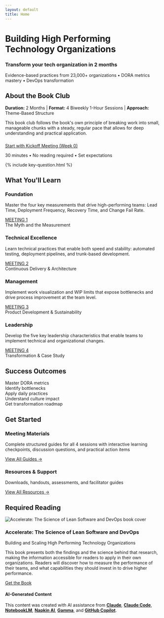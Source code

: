 ```yaml
---
layout: default
title: Home
---
```


<div class="hero-banner" markdown="0">
  <div class="hero-content">
    <h1 class="hero-headline" id="building-high-performing-tech-organizations">Building High Performing Technology Organizations</h1>
    <div class="site-title">
      <h3 id="accelerate-devex-book-club">Transform your tech organization in 2 months</h3>
    </div>
    <p class="hero-subtitle">Evidence-based practices from 23,000+ organizations • DORA metrics mastery • DevOps transformation</p>
  </div>
</div>

<div class="main-content">

<div class="quick-start section-card no-border">
<h2><i class="fas fa-info-circle" aria-hidden="true"></i> About the Book Club</h2>
<p><strong>Duration:</strong> 2 Months | <strong>Format:</strong> 4 Biweekly 1-Hour Sessions | <strong>Approach:</strong> Theme-Based Structure</p>
<p>This book club follows the book's own principle of breaking work into small, manageable chunks with a steady, regular pace that allows for deep understanding and practical application.</p>

<div class="welcome-cta" style="margin-top: 1.5rem;">
<a href="{{ '/meetings/meeting-0/' | relative_url }}" class="btn btn--secondary">Start with Kickoff Meeting (Week 0)</a>
<p class="welcome-cta-subtitle">30 minutes • No reading required • Set expectations</p>
</div>
</div>

{% include key-question.html %}

<div class="what-youll-learn-section section-card" markdown="0">
<h2><i class="fas fa-graduation-cap" aria-hidden="true"></i> What You'll Learn</h2>
<div class="learning-highlights">
<div class="card-grid">
<div class="highlight-card meeting-1 dark-theme">
  <div class="card-header">
    <div class="highlight-icon">
      <i class="fas fa-chart-line" role="img" aria-label="Chart line"></i>
    </div>
    <h3>Foundation</h3>
  </div>
  <p>Master the four key measurements that drive high-performing teams: Lead Time, Deployment Frequency, Recovery Time, and Change Fail Rate.</p>
  <div class="card-footer">
    <a href="{{ '/meetings/meeting-1/' | relative_url }}" class="btn btn--primary-action meeting-badge meeting-badge--1">
      <span>MEETING 1</span>
    </a>
    <div class="meeting-subtitle">The Myth and the Measurement</div>
  </div>
</div>

<div class="highlight-card meeting-2 dark-theme">
  <div class="card-header">
    <div class="highlight-icon">
      <i class="fas fa-rocket" role="img" aria-label="Rocket"></i>
    </div>
    <h3>Technical Excellence</h3>
  </div>
  <p>Learn technical practices that enable both speed and stability: automated testing, deployment pipelines, and trunk-based development.</p>
  <div class="card-footer">
    <a href="{{ '/meetings/meeting-2/' | relative_url }}" class="btn btn--primary-action meeting-badge meeting-badge--2">
      <span>MEETING 2</span>
    </a>
    <div class="meeting-subtitle">Continuous Delivery & Architecture</div>
  </div>
</div>

<div class="highlight-card meeting-3 dark-theme">
  <div class="card-header">
    <div class="highlight-icon">
      <i class="fas fa-columns" role="img" aria-label="Columns"></i>
    </div>
    <h3>Management</h3>
  </div>
  <p>Implement work visualization and WIP limits that expose bottlenecks and drive process improvement at the team level.</p>
  <div class="card-footer">
    <a href="{{ '/meetings/meeting-3/' | relative_url }}" class="btn btn--primary-action meeting-badge meeting-badge--3">
      <span>MEETING 3</span>
    </a>
    <div class="meeting-subtitle">Product Development & Sustainability</div>
  </div>
</div>

<div class="highlight-card meeting-4 dark-theme">
  <div class="card-header">
    <div class="highlight-icon">
      <i class="fas fa-users" role="img" aria-label="Users"></i>
    </div>
    <h3>Leadership</h3>
  </div>
  <p>Develop the five key leadership characteristics that enable teams to implement technical and organizational changes.</p>
  <div class="card-footer">
    <a href="{{ '/meetings/meeting-4/' | relative_url }}" class="btn btn--primary-action meeting-badge meeting-badge--4">
      <span>MEETING 4</span>
    </a>
    <div class="meeting-subtitle">Transformation & Case Study</div>
  </div>
</div>
</div>
</div>
</div>

<div class="success-metrics-compact section-card" markdown="0">
<h2><i class="fas fa-bullseye" aria-hidden="true"></i> Success Outcomes</h2>
<div class="resource-grid">
<div class="outcome-item" data-outcome="dora" onclick="showOutcomeDetail('dora')">
  <i class="fas fa-chart-line" role="img" aria-label="Chart line"></i> Master DORA metrics
  <div class="outcome-indicator"><i class="fas fa-chevron-down"></i></div>
</div>
<div class="outcome-item" data-outcome="bottlenecks" onclick="showOutcomeDetail('bottlenecks')">
  <i class="fas fa-search" role="img" aria-label="Search"></i> Identify bottlenecks
  <div class="outcome-indicator"><i class="fas fa-chevron-down"></i></div>
</div>
<div class="outcome-item" data-outcome="practices" onclick="showOutcomeDetail('practices')">
  <i class="fas fa-cogs" role="img" aria-label="Cogs"></i> Apply daily practices
  <div class="outcome-indicator"><i class="fas fa-chevron-down"></i></div>
</div>
<div class="outcome-item" data-outcome="culture" onclick="showOutcomeDetail('culture')">
  <i class="fas fa-users" role="img" aria-label="Users"></i> Understand culture impact
  <div class="outcome-indicator"><i class="fas fa-chevron-down"></i></div>
</div>
<div class="outcome-item" data-outcome="roadmap" onclick="showOutcomeDetail('roadmap')">
  <i class="fas fa-route" role="img" aria-label="Route"></i> Get transformation roadmap
  <div class="outcome-indicator"><i class="fas fa-chevron-down"></i></div>
</div>
</div>

<!-- Expandable Details Section -->
<div class="outcome-details" id="outcome-details" hidden>
  <div class="outcome-detail" id="detail-dora">
    <h3>Master DORA Metrics</h3>
    <p>Learn to measure and improve the four key metrics that distinguish high-performing teams: <strong>Lead Time</strong> (time from commit to production), <strong>Deployment Frequency</strong> (how often you deploy), <strong>Mean Time to Recovery</strong> (how quickly you recover from failures), and <strong>Change Fail Rate</strong> (percentage of deployments causing failures).</p>
    <ul>
      <li>Understand the research behind these metrics from 23,000+ organizations</li>
      <li>Learn practical measurement techniques and tools</li>
      <li>Discover how these metrics correlate with business performance</li>
    </ul>
  </div>

  <div class="outcome-detail" id="detail-bottlenecks">
    <h3>Identify Bottlenecks</h3>
    <p>Develop skills to systematically identify and eliminate constraints in your software delivery pipeline using <strong>Theory of Constraints</strong> and <strong>Value Stream Mapping</strong> techniques.</p>
    <ul>
      <li>Map your current software delivery value stream</li>
      <li>Identify the biggest constraints limiting throughput</li>
      <li>Apply Lean principles to eliminate waste and reduce cycle time</li>
    </ul>
  </div>

  <div class="outcome-detail" id="detail-practices">
    <h3>Apply Daily Practices</h3>
    <p>Implement the technical and cultural practices that enable both <strong>speed and stability</strong> in software delivery, debunking the myth that you must choose between them.</p>
    <ul>
      <li>Continuous integration and deployment practices</li>
      <li>Automated testing strategies and trunk-based development</li>
      <li>Architecture patterns that support rapid, safe changes</li>
    </ul>
  </div>

  <div class="outcome-detail" id="detail-culture">
    <h3>Understand Culture Impact</h3>
    <p>Learn how <strong>Westrum's organizational culture types</strong> (Pathological, Bureaucratic, Generative) directly impact software delivery performance and business outcomes.</p>
    <ul>
      <li>Assess your organization's current culture type</li>
      <li>Understand how culture affects information flow and decision-making</li>
      <li>Develop strategies to evolve toward a generative culture</li>
    </ul>
  </div>

  <div class="outcome-detail" id="detail-roadmap">
    <h3>Get Transformation Roadmap</h3>
    <p>Build a practical, evidence-based plan for transforming your organization using the <strong>24 capabilities framework</strong> and real-world case studies.</p>
    <ul>
      <li>Prioritize capabilities based on your current maturity and goals</li>
      <li>Learn from successful transformation stories (ING, Target, etc.)</li>
      <li>Develop leadership skills to drive sustainable change</li>
    </ul>
  </div>
</div>
</div>

<div class="get-started-section section-card" markdown="0">
<h2><i class="fas fa-rocket" aria-hidden="true"></i> Get Started</h2>
<div class="feature-grid">
<div class="get-started-card simple-mode primary">
<h3>Meeting Materials</h3>
<p>Complete structured guides for all 4 sessions with interactive learning checkpoints, discussion questions, and practical action items</p>
<a href="{{ '/meetings' | relative_url }}" class="btn btn--primary-action">View All Guides →</a>
</div>

<div class="get-started-card simple-mode secondary">
<h3>Resources & Support</h3>
<p>Downloads, handouts, assessments, and facilitator guides</p>
<div class="resource-links">
<a href="{{ '/resources' | relative_url }}" class="btn btn--primary-action">View All Resources →</a>
</div>
</div>
</div>
</div>

<div class="required-reading-section section-card" markdown="0">
<h2><i class="fas fa-book" aria-hidden="true"></i> Required Reading</h2>
<div class="book-showcase">
  <div class="book-visual">
    <img src="{{ '/assets/images/book-cover.jpg' | relative_url }}" alt="Accelerate: The Science of Lean Software and DevOps book cover" aria-label="Accelerate: The Science of Lean Software and DevOps book cover" loading="lazy" />
  </div>
  <div class="book-info">
    <h3>Accelerate: The Science of Lean Software and DevOps</h3>
    <p>Building and Scaling High Performing Technology Organizations</p>
    <p class="book-description">This book presents both the findings and the science behind that research, making the information accessible for readers to apply in their own organizations. Readers will discover how to measure the performance of their teams, and what capabilities they should invest in to drive higher performance.</p>
  <a href="https://www.amazon.com/Accelerate-Software-Performing-Technology-Organizations/dp/1942788339" class="btn btn--primary-action">Get the Book</a>
  </div>
</div>
</div>

<footer class="ai-attribution" aria-label="AI attribution" markdown="0">
  <div class="ai-attribution__icon">
    <i class="fas fa-robot" role="img" aria-label="Robot"></i>
  </div>
  <div class="ai-attribution__content">
    <h4 class="ai-attribution__title">AI-Generated Content</h4>
    <p class="ai-attribution__text">This content was created with AI assistance from <strong><a href="https://claude.ai/" target="_blank" rel="noopener noreferrer">Claude</a></strong>, <strong><a href="https://www.anthropic.com/claude-code" target="_blank" rel="noopener noreferrer">Claude Code</a></strong>, <strong><a href="https://notebooklm.google.com/" target="_blank" rel="noopener noreferrer">NotebookLM</a></strong>, <strong><a href="https://www.napkin.ai/" target="_blank" rel="noopener noreferrer">Napkin AI</a></strong>, <strong><a href="https://gamma.app/" target="_blank" rel="noopener noreferrer">Gamma</a></strong>, and <strong><a href="https://github.com/features/copilot" target="_blank" rel="noopener noreferrer">GitHub Copilot</a></strong>.</p>
  </div>
</footer>

<script>
// Interactive Success Outcomes Functionality
let currentActiveOutcome = null;

function showOutcomeDetail(outcomeId) {
  const detailsContainer = document.getElementById('outcome-details');
  const targetDetail = document.getElementById('detail-' + outcomeId);
  const clickedItem = document.querySelector('[data-outcome="' + outcomeId + '"]');

  // If clicking the same item that's already active, close it
  if (currentActiveOutcome === outcomeId) {
    hideOutcomeDetails();
    return;
  }

  // Remove active state from all items
  document.querySelectorAll('.outcome-item').forEach(item => {
    item.classList.remove('active');
  });

  // Hide all detail sections
  document.querySelectorAll('.outcome-detail').forEach(detail => {
    detail.classList.remove('active');
  });

  // Show the details container
  detailsContainer.style.display = 'block';
  setTimeout(() => {
    detailsContainer.classList.add('show');
  }, 10);

  // Show the specific detail and mark item as active
  targetDetail.classList.add('active');
  clickedItem.classList.add('active');
  currentActiveOutcome = outcomeId;

  // Smooth scroll to the details section
  setTimeout(() => {
    detailsContainer.scrollIntoView({
      behavior: 'smooth',
      block: 'nearest'
    });
  }, 300);
}

function hideOutcomeDetails() {
  const detailsContainer = document.getElementById('outcome-details');

  // Remove active states
  document.querySelectorAll('.outcome-item').forEach(item => {
    item.classList.remove('active');
  });

  document.querySelectorAll('.outcome-detail').forEach(detail => {
    detail.classList.remove('active');
  });

  // Hide with animation
  detailsContainer.classList.remove('show');
  setTimeout(() => {
    detailsContainer.style.display = 'none';
  }, 400);

  currentActiveOutcome = null;
}

// Close details when clicking outside
document.addEventListener('click', function(event) {
  const detailsContainer = document.getElementById('outcome-details');
  const outcomeItems = document.querySelectorAll('.outcome-item');

  if (currentActiveOutcome &&
      !detailsContainer.contains(event.target) &&
      !Array.from(outcomeItems).some(item => item.contains(event.target))) {
    hideOutcomeDetails();
  }
});

// Keyboard accessibility
document.addEventListener('keydown', function(event) {
  if (event.key === 'Escape' && currentActiveOutcome) {
    hideOutcomeDetails();
  }
});
</script>
